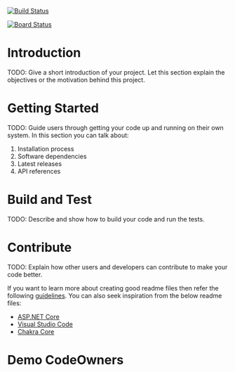 [![Build Status](https://dev.azure.com/isvalmsig/TechTalkAzureDevOpsGitHub/_apis/build/status/aspdotnetcore%20-%20TeamBuild-import?branchName=master)](https://dev.azure.com/isvalmsig/TechTalkAzureDevOpsGitHub/_build/latest?definitionId=82&branchName=master)

[![Board Status](https://dev.azure.com/isvalmsig/68ec064c-2d1d-4f06-9368-0bed046cc0e8/cf0e25b7-62d7-4d02-89c2-86ffdddc4f9e/_apis/work/boardbadge/e045d3d3-7055-44b1-88a6-d58a828bfac3)](https://dev.azure.com/isvalmsig/68ec064c-2d1d-4f06-9368-0bed046cc0e8/_boards/board/t/cf0e25b7-62d7-4d02-89c2-86ffdddc4f9e/Microsoft.RequirementCategory/)

# Introduction 
TODO: Give a short introduction of your project. Let this section explain the objectives or the motivation behind this project. 

# Getting Started
TODO: Guide users through getting your code up and running on their own system. In this section you can talk about:
1.	Installation process
2.	Software dependencies
3.	Latest releases
4.	API references

# Build and Test
TODO: Describe and show how to build your code and run the tests. 

# Contribute
TODO: Explain how other users and developers can contribute to make your code better. 

If you want to learn more about creating good readme files then refer the following [guidelines](https://www.visualstudio.com/en-us/docs/git/create-a-readme). You can also seek inspiration from the below readme files:
- [ASP.NET Core](https://github.com/aspnet/Home)
- [Visual Studio Code](https://github.com/Microsoft/vscode)
- [Chakra Core](https://github.com/Microsoft/ChakraCore)

# Demo CodeOwners
